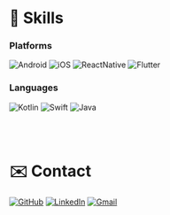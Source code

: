# 🔧 Skills

### Platforms
![Android](https://img.shields.io/badge/Android-3DDC84?style=flat-square&logo=Android&logoColor=white)
![iOS](https://img.shields.io/badge/iOS-000000?style=flat-square&logo=iOS&logoColor=white)
![ReactNative](https://img.shields.io/badge/ReactNative-61DAFB?style=flat-square&logo=React&logoColor=black)
![Flutter](https://img.shields.io/badge/Flutter-02569B?style=flat-square&logo=Flutter&logoColor=white)

### Languages
![Kotlin](https://img.shields.io/badge/Kotlin-0095D5?style=flat-square&logo=Kotlin&logoColor=white)
![Swift](https://img.shields.io/badge/Swift-FA7343?style=flat-square&logo=Swift&logoColor=white)
![Java](https://img.shields.io/badge/Java-007396?style=flat-square&logo=Java&logoColor=white)  
  
 <br/>
 <br/>

# ✉️ Contact
[![GitHub](http://img.shields.io/badge/-GitHub-black?style=flat-square&logo=github&logoColor=white)](https://github.com/chaehyunp)
[![LinkedIn](https://img.shields.io/badge/ClairePark-0A66C2?style=flat-square&logo=Linkedin&logoColor=white)](https://linkedin.com/in/claire-park-chaehyun)
[![Gmail](https://img.shields.io/badge/clairebluepark@gmail.com-EA4335?style=flat-square&logo=Gmail&logoColor=white)](mailto:clairebluepark@gmail.com)